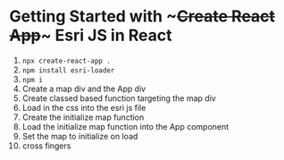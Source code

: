 # Getting Started with ~~~Create React App~~~ Esri JS in React

1. `npx create-react-app .`
2. `npm install esri-loader`
3. `npm i`
4. Create a map div and the App div
6. Create classed based function targeting the map div
7. Load in the css into the esri js file
8. Create the initialize map function
9. Load the initialize map function into the App component
10. Set the map to initialize on load
11. cross fingers